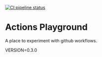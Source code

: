 [![CI pipeline status](https://github.com/plannigan/actions-playground/workflows/CI/badge.svg?branch=main)][ci]

# Actions Playground

A place to experiment with github workflows.

VERSION=0.3.0

[ci]: https://github.com/wayfair-incubator/columbo/actions
